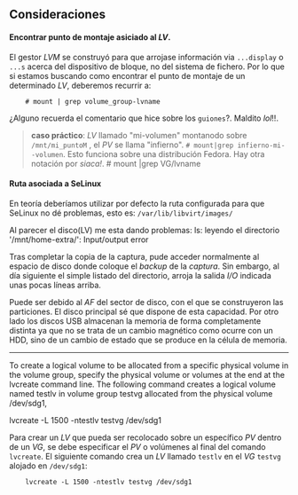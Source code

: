 ## Consideraciones

#### Encontrar punto de montaje asiciado al _LV_.

El gestor _LVM_ se construyó para que arrojase información via `...display` o `...s`
acerca del dispositivo de bloque, no del sistema de fichero. Por lo que si estamos
buscando como encontrar el punto de montaje de un determinado _LV_, deberemos
recurrir a:

		# mount | grep volume_group-lvname

¿Alguno recuerda el comentario que hice sobre los `guiones`?. Maldito _lol_!!.
> __caso práctico__: _LV_ llamado "mi-volumen" montanodo sobre `/mnt/mi_puntoM`
, el _PV_ se llama "infierno".
`# mount|grep infierno-mi--volumen`.
Esto funciona sobre una distribución Fedora. Hay otra notación por _siaca!_.
		# mount |grep VG/lvname

#### Ruta asociada a SeLinux

En teoría deberíamos utilizar por defecto la ruta configurada para que SeLinux
no dé problemas, esto es: `/var/lib/libvirt/images/`


Al parecer el disco(LV) me esta dando problemas:
		ls: leyendo el directorio '/mnt/home-extra/': Input/output error

Tras completar la copia de la captura, pude acceder normalmente al espacio de
disco donde coloque el _backup_ de la _captura_. Sin embargo, al día siguiente
el simple listado del directorio, arroja la salida _I/O_ indicada unas pocas
líneas arriba.

Puede ser debido al _AF_ del sector de disco, con el que se construyeron las
particiones. El disco principal sé que dispone de esta capacidad.
Por otro lado los discos USB almacenan la memoria de forma completamente
distinta ya que no se trata de un cambio magnético como ocurre con un HDD, sino
de un cambio de estado que se produce en la célula de memoria.

---

To create a logical volume to be allocated from a specific physical volume in
the volume group, specify the physical volume or volumes at the end at the
lvcreate command line. The following command creates a logical volume named
testlv in volume group testvg allocated from the physical volume /dev/sdg1,

lvcreate -L 1500 -ntestlv testvg /dev/sdg1

Para crear un _LV_ que pueda ser recolocado sobre un específico _PV_ dentro de
un _VG_, se debe especificar el _PV_ o volúmenes al final del comando `lvcreate`.
El siguiente comando crea un _LV_ llamado `testlv` en el _VG_ `testvg` alojado en
`/dev/sdg1`:

		lvcreate -L 1500 -ntestlv testvg /dev/sdg1

